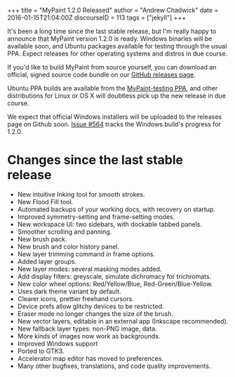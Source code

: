 +++
title = "MyPaint 1.2.0 Released"
author = "Andrew Chadwick"
date = 2016-01-15T21:04:00Z
discourseID = 113
tags = ["jekyll"]
+++

It's been a long time since the last stable release, but I'm really happy to announce
that MyPaint version 1.2.0 is ready. Windows binaries will be available soon, and
Ubuntu packages available for testing through the usual PPA. Expect releases for
other operating systems and distros in due course.

If you'd like to build MyPaint from source yourself, you can download an official,
signed source code bundle on our [GitHub releases page][release.src].

Ubuntu PPA builds are available from the [MyPaint-testing PPA][release.ppa], and
other distributions for Linux or OS X will doubtless pick up the new release in
due course.

We expect that official Windows installers will be uploaded to the releases page
on Github soon. [Issue #564][issue.winrel] tracks the Windows build's progress for 1.2.0.

# Changes since the last stable release
- New intuitive Inking tool for smooth strokes.
- New Flood Fill tool.
- Automated backups of your working docs, with recovery on startup.
- Improved symmetry-setting and frame-setting modes.
- New workspace UI: two sidebars, with dockable tabbed panels.
- Smoother scrolling and panning.
- New brush pack.
- New brush and color history panel.
- New layer trimming command in frame options.
- Added layer groups.
- New layer modes: several masking modes added.
- Add display filters: greyscale, simulate dichromacy for trichromats.
- New color wheel options: Red/Yellow/Blue, Red-Green/Blue-Yellow.
- Uses dark theme variant by default.
- Clearer icons, prettier freehand cursors.
- Device prefs allow glitchy devices to be restricted.
- Eraser mode no longer changes the size of the brush.
- New vector layers, editable in an external app (Inkscape recommended).
- New fallback layer types: non-PNG image, data.
- More kinds of images now work as backgrounds.
- Improved Windows support
- Ported to GTK3.
- Accelerator map editor has moved to preferences.
- Many other bugfixes, translations, and code quality improvements.

[release.src]: https://github.com/mypaint/mypaint/releases/tag/v1.2.0
[release.ppa]: https://launchpad.net/~achadwick/+archive/ubuntu/mypaint-testing/+packages
[issue.winrel]: https://github.com/mypaint/mypaint/issues/564
